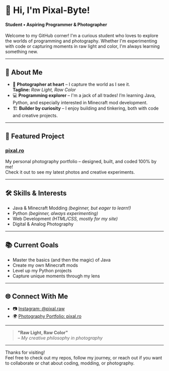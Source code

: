 # 👋 Hi, I'm Pixal-Byte!

#### Student • Aspiring Programmer & Photographer

Welcome to my GitHub corner! I'm a curious student who loves to explore the worlds of programming and photography. Whether I'm experimenting with code or capturing moments in raw light and color, I'm always learning something new.

---

## 🚀 About Me

- 📸 **Photographer at heart** – I capture the world as I see it.  
  **Tagline:** *Raw Light, Raw Color*
- 💻 **Programming explorer** – I'm a jack of all trades! I’m learning Java, Python, and especially interested in Minecraft mod development.
- 🏗️ **Builder by curiosity** – I enjoy building and tinkering, both with code and creative projects.

---

## 🌟 Featured Project

### [pixal.ro](https://pixal.ro)  
My personal photography portfolio – designed, built, and coded 100% by me!  
Check it out to see my latest photos and creative experiments.

---

## 🛠️ Skills & Interests

- Java & Minecraft Modding *(beginner, but eager to learn!)*
- Python *(beginner, always experimenting)*
- Web Development *(HTML/CSS, mostly for my site)*
- Digital & Analog Photography

---

## 📚 Current Goals

- Master the basics (and then the magic) of Java
- Create my own Minecraft mods
- Level up my Python projects
- Capture unique moments through my lens

---

## 🌐 Connect With Me

- 📷 [Instagram: @pixal.raw](https://instagram.com/pixal.raw)
- 🌍 [Photography Portfolio: pixal.ro](https://pixal.ro)

---

> **"Raw Light, Raw Color"**  
> _– My creative philosophy in photography_

---

Thanks for visiting!  
Feel free to check out my repos, follow my journey, or reach out if you want to collaborate or chat about coding, modding, or photography.
